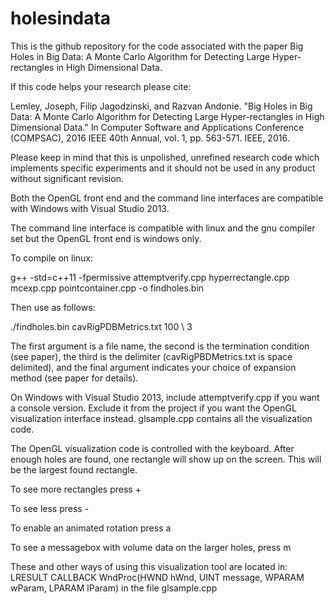 # holesindata

This is the github repository for the code associated with the paper Big Holes in Big Data: A Monte Carlo Algorithm for Detecting Large Hyper-rectangles in High Dimensional Data.

If this code helps your research please cite:

Lemley, Joseph, Filip Jagodzinski, and Razvan Andonie. "Big Holes in Big Data: A Monte Carlo Algorithm for Detecting Large Hyper-rectangles in High Dimensional Data." In Computer Software and Applications Conference (COMPSAC), 2016 IEEE 40th Annual, vol. 1, pp. 563-571. IEEE, 2016.

Please keep in mind that this is unpolished, unrefined research code which implements specific experiments and it should not be used in any product without significant revision. 

Both the OpenGL front end and the command line interfaces are compatible with Windows with Visual Studio 2013. 

The command line interface is compatible with linux and the gnu compiler set but the OpenGL front end is windows only. 

To compile on linux:

g++ -std=c++11 -fpermissive attemptverify.cpp hyperrectangle.cpp mcexp.cpp pointcontainer.cpp -o findholes.bin 

Then use as follows:

 ./findholes.bin cavRigPDBMetrics.txt 100 \  3

The first argument is a file name, the second is the termination condition (see paper), the third is the delimiter (cavRigPBDMetrics.txt is space delimited), and the final argument indicates your choice of expansion method (see paper for details). 

On Windows with Visual Studio 2013, include attemptverify.cpp if you want a console version. Exclude it from the project if you want the OpenGL visualization interface instead.  glsample.cpp contains all the visualization code. 

The OpenGL visualization code is controlled with the keyboard. After enough holes are found, one rectangle will show up on the screen. This will be the largest found rectangle. 


To see more rectangles press + 

To see less press -

To enable an animated rotation press a

To see a messagebox with volume data on the larger holes, press m


These and other ways of using this visualization tool are located in: LRESULT CALLBACK WndProc(HWND hWnd, UINT message, WPARAM wParam, LPARAM lParam) in the file glsample.cpp
